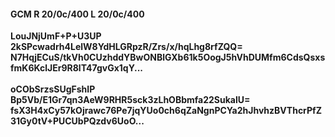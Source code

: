 #### GCM R 20/0c/400 L 20/0c/400
**LouJNjUmF+P+U3UP**<br/>**2kSPcwadrh4LelW8YdHLGRpzR/Zrs/x/hqLhg8rfZQQ=**<br/>**N7HqjECuS/tkVh0CUzhddYBwONBlGXb61k5OogJ5hVhDUMfm6CdsQsxsfmK6KclJEr9R8lT47gvGx1qY...**<br/><br/>
**oCObSrzsSUgFshIP**<br/>**Bp5Vb/E1Gr7qn3AeW9RHR5sck3zLhOBbmfa22SukalU=**<br/>**fsX3H4xCy57kOjrawc76Pe7jqYUo0ch6qZaNgnPCYa2hJhvhzBVThcrPfZ31Gy0tV+PUCUbPQzdv6UoO...**